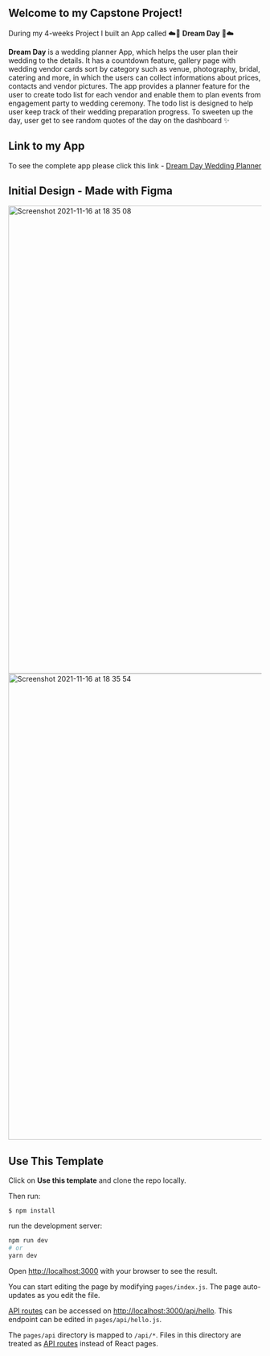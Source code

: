 ## Welcome to my Capstone Project!

During my 4-weeks Project I built an App called ☁️💖 **Dream Day** 💖☁️

**Dream Day** is a wedding planner App, which helps the user plan their wedding to the details. It has a countdown feature, gallery page with wedding vendor cards sort by category such as venue, photography, bridal, catering and more, in which the users can collect informations about prices, contacts and vendor pictures. The app provides a planner feature for the user to create todo list for each vendor and enable them to plan events from engagement party to wedding ceremony. The todo list is designed to help user keep track of their wedding preparation progress. To sweeten up the day, user get to see random quotes of the day on the dashboard ✨

## Link to my App
To see the complete app please click this link - [Dream Day Wedding Planner](https://capstone-project-5ao77ijgi-sardiba.vercel.app/)

## Initial Design - Made with Figma
<img width="929" alt="Screenshot 2021-11-16 at 18 35 08" src="https://user-images.githubusercontent.com/90189347/143003653-d3748f92-d8ee-4f3d-b3c6-2e6529a5af86.png">
<img width="926" alt="Screenshot 2021-11-16 at 18 35 54" src="https://user-images.githubusercontent.com/90189347/143003670-660d5d48-819c-439e-a11a-55b5ef601da4.png">

## Use This Template

Click on __Use this template__ and clone the repo locally.

Then run:
```
$ npm install
```

run the development server:

```bash
npm run dev
# or
yarn dev
```

Open [http://localhost:3000](http://localhost:3000) with your browser to see the result.

You can start editing the page by modifying `pages/index.js`. The page auto-updates as you edit the file.

[API routes](https://nextjs.org/docs/api-routes/introduction) can be accessed on [http://localhost:3000/api/hello](http://localhost:3000/api/hello). This endpoint can be edited in `pages/api/hello.js`.

The `pages/api` directory is mapped to `/api/*`. Files in this directory are treated as [API routes](https://nextjs.org/docs/api-routes/introduction) instead of React pages.
